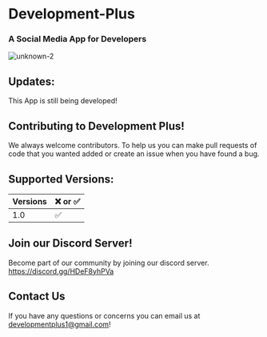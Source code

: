 # Development-Plus
### A Social Media App for Developers
![unknown-2](https://user-images.githubusercontent.com/54006217/163693912-ef332a86-9450-4304-b465-20dd1d36fc6d.png)

## Updates:

This App is still being developed! 


## Contributing to Development Plus!

We always welcome contributors. To help us you can make pull requests of code
that you wanted added or create an issue when you have found a bug. 

## Supported Versions:
| Versions | ❌ or ✅ |
|----------|--------|
| 1.0      | ✅      |


## Join our Discord Server!
Become part of our community by joining our discord server.
<https://discord.gg/HDeF8yhPVa>


## Contact Us

If you have any questions or concerns you can 
email us at <developmentplus1@gmail.com>!
